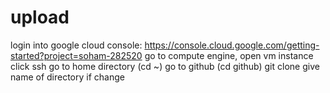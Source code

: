 # upload
login into google cloud console: https://console.cloud.google.com/getting-started?project=soham-282520
go to compute engine, open vm instance
click ssh
go to home directory (cd ~)
go to github (cd github)
git clone give name of directory
if change 
